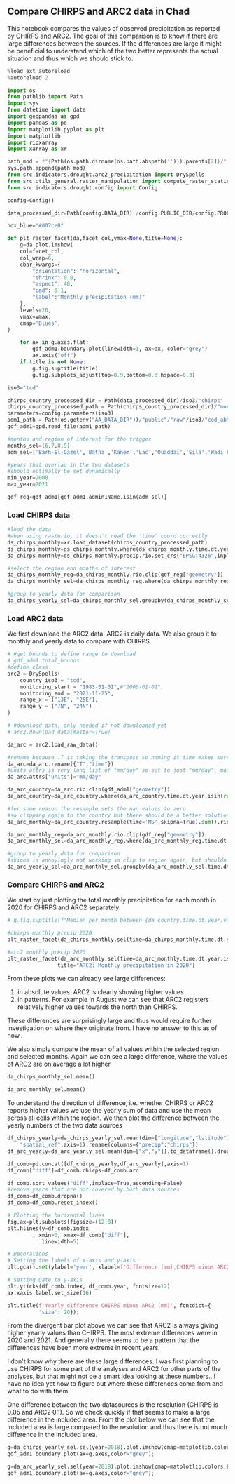 ## Compare CHIRPS and ARC2 data in Chad
This notebook compares the values of observed precipitation as reported by CHIRPS and ARC2. The goal of this comparison is to know if there are large differences between the sources. If the differences are large it might be beneficial to understand which of the two better represents the actual situation and thus which we should stick to. 

```python
%load_ext autoreload
%autoreload 2
```

```python
import os
from pathlib import Path
import sys
from datetime import date
import geopandas as gpd
import pandas as pd
import matplotlib.pyplot as plt
import matplotlib
import rioxarray
import xarray as xr

path_mod = f"{Path(os.path.dirname(os.path.abspath(''))).parents[2]}/"
sys.path.append(path_mod)
from src.indicators.drought.arc2_precipitation import DrySpells
from src.utils_general.raster_manipulation import compute_raster_statistics
from src.indicators.drought.config import Config

config=Config()

data_processed_dir=Path(config.DATA_DIR) /config.PUBLIC_DIR/config.PROCESSED_DIR
```

```python
hdx_blue="#007ce0"
```

```python
def plt_raster_facet(da,facet_col,vmax=None,title=None):
    g=da.plot.imshow(
    col=facet_col,
    col_wrap=6,
    cbar_kwargs={
        "orientation": "horizontal",
        "shrink": 0.8,
        "aspect": 40,
        "pad": 0.1,
        "label":"Monthly precipitation (mm)"
    },
    levels=20,
    vmax=vmax,
    cmap='Blues',
)

    for ax in g.axes.flat:
        gdf_adm1.boundary.plot(linewidth=1, ax=ax, color="grey")
        ax.axis("off")
    if title is not None:
        g.fig.suptitle(title)
        g.fig.subplots_adjust(top=0.9,bottom=0.3,hspace=0.3)
```

```python
iso3="tcd"
```

```python
chirps_country_processed_dir = Path(data_processed_dir)/iso3/"chirps"
chirps_country_processed_path = Path(chirps_country_processed_dir)/"monthly"/f"{iso3}_chirps_monthly.nc"
parameters=config.parameters(iso3)
adm1_path = Path(os.getenv("AA_DATA_DIR"))/"public"/"raw"/iso3/"cod_ab"/parameters["path_admin1_shp"]
gdf_adm1=gpd.read_file(adm1_path)
```

```python
#months and region of interest for the trigger
months_sel=[6,7,8,9]
adm_sel=['Barh-El-Gazel','Batha','Kanem','Lac','Ouaddaï','Sila','Wadi Fira']
```

```python
#years that overlap in the two datasets
#should optimally be set dynamically
min_year=2000
max_year=2021
```

```python
gdf_reg=gdf_adm1[gdf_adm1.admin1Name.isin(adm_sel)]
```

### Load CHIRPS data

```python
#load the data
#when using rasterio, it doesn't read the 'time' coord correctly
ds_chirps_monthly=xr.load_dataset(chirps_country_processed_path)
ds_chirps_monthly=ds_chirps_monthly.where(ds_chirps_monthly.time.dt.year.isin(range(min_year,max_year+1)),drop=True)
da_chirps_monthly=ds_chirps_monthly.precip.rio.set_crs("EPSG:4326",inplace=True)
```

```python
#select the region and months of interest
da_chirps_monthly_reg=da_chirps_monthly.rio.clip(gdf_reg["geometry"])
da_chirps_monthly_sel=da_chirps_monthly_reg.where(da_chirps_monthly_reg.time.dt.month.isin(months_sel),drop=True)
```

```python
#group to yearly data for comparison
da_chirps_yearly_sel=da_chirps_monthly_sel.groupby(da_chirps_monthly_sel.time.dt.year).sum().rio.clip(gdf_reg["geometry"])
```

### Load ARC2 data

We first download the ARC2 data. ARC2 is daily data. We also group it to monthly and yearly data to compare with CHIRPS. 

```python
# #get bounds to define range to download
# gdf_adm1.total_bounds
#define class
arc2 = DrySpells(
    country_iso3 = "tcd",
    monitoring_start = "1983-01-01",#"2000-01-01",
    monitoring_end = "2021-11-25",
    range_x = ("13E", "25E"),
    range_y = ("7N", "24N")
)

# #download data, only needed if not downloaded yet
# arc2.download_data(master=True)
```

```python
da_arc = arc2.load_raw_data()
```

```python
#rename because .T is taking the transpose so naming it time makes sure there is no confusion
da_arc=da_arc.rename({"T":"time"})
#units attrs is very long list of "mm/day" so set to just "mm/day", mainly for plotting
da_arc.attrs["units"]="mm/day"
```

```python
da_arc_country=da_arc.rio.clip(gdf_adm1["geometry"])
da_arc_country=da_arc_country.where(da_arc_country.time.dt.year.isin(range(min_year,max_year+1)),drop=True)
```

```python
#for some reason the resample sets the nan values to zero
#so clipping again to the country but there should be a better solution for it
da_arc_monthly=da_arc_country.resample(time='MS',skipna=True).sum().rio.clip(gdf_adm1["geometry"])
```

```python
da_arc_monthly_reg=da_arc_monthly.rio.clip(gdf_reg["geometry"])
da_arc_monthly_sel=da_arc_monthly_reg.where(da_arc_monthly_reg.time.dt.month.isin(months_sel),drop=True)
```

```python
#group to yearly data for comparison
#skipna is annoyingly not working so clip to region again, but shouldn't work like this.. 
da_arc_yearly_sel=da_arc_monthly_sel.groupby(da_arc_monthly_sel.time.dt.year).sum(skipna=True).rio.clip(gdf_reg["geometry"])
```

### Compare CHIRPS and ARC2


We start by just plotting the total monthly precipitation for each month in 2020 for CHIRPS and ARC2 separately. 

```python
# g.fig.suptitle(f"Median per month between {da_country.time.dt.year.values.min()} and {da_country.time.dt.year.values.max()}",size=16)
```

```python
#chirps monthly precip 2020
plt_raster_facet(da_chirps_monthly.sel(time=da_chirps_monthly.time.dt.year.isin([2020])),"time",vmax=380,title="CHIRPS: Monthly precipitation in 2020")
```

```python
#arc2 monthly precip 2020
plt_raster_facet(da_arc_monthly.sel(time=da_arc_monthly.time.dt.year.isin([2020])),"time",vmax=380,
                title="ARC2: Monthly precipitation in 2020")
```

From these plots we can already see large differences:
1) in absolute values. ARC2 is clearly showing higher values
2) in patterns. For example in August we can see that ARC2 registers relatively higher values towards the north than CHIRPS. 

These differences are surprisingly large and thus would require further investigation on where they originate from. I have no answer to this as of now.. 


We also simply compare the mean of all values within the selected region and selected months. Again we can see a large difference, where the values of ARC2 are on average a lot higher

```python
da_chirps_monthly_sel.mean()
```

```python
da_arc_monthly_sel.mean()
```

To understand the direction of difference, i.e. whether CHIRPS or ARC2 reports higher values we use the yearly sum of data and use the mean across all cells within the region. We then plot the difference between the yearly numbers of the two data sources

```python
df_chirps_yearly=da_chirps_yearly_sel.mean(dim=["longitude","latitude"]).to_dataframe().drop(
    "spatial_ref",axis=1).rename(columns={"precip":"chirps"})
df_arc_yearly=da_arc_yearly_sel.mean(dim=["x","y"]).to_dataframe().drop("spatial_ref",axis=1).rename(columns={"est_prcp":"arc"})
```

```python
df_comb=pd.concat([df_chirps_yearly,df_arc_yearly],axis=1)
df_comb["diff"]=df_comb.chirps-df_comb.arc
```

```python
df_comb.sort_values("diff",inplace=True,ascending=False)
#remove years that are not covered by both data sources
df_comb=df_comb.dropna()
df_comb=df_comb.reset_index()
```

```python
# Plotting the horizontal lines
fig,ax=plt.subplots(figsize=(12,8))
plt.hlines(y=df_comb.index
        , xmin=0, xmax=df_comb["diff"],
           linewidth=5)

# Decorations
# Setting the labels of x-axis and y-axis
plt.gca().set(ylabel='year', xlabel=f'Difference (mm),CHIRPS minus ARC2')

# Setting Date to y-axis
plt.yticks(df_comb.index, df_comb.year, fontsize=12)
ax.xaxis.label.set_size(16)

plt.title(f'Yearly difference CHIRPS minus ARC2 (mm)', fontdict={
          'size': 20});
```

From the divergent bar plot above we can see that ARC2 is always giving higher yearly values than CHIRPS. The most extreme differences were in 2020 and 2021. And generally there seems to be a pattern that the differences have been more extreme in recent years. 


I don't know why there are these large differences. I was first planning to use CHIRPS for some part of the analyses and ARC2 for other parts of the analyses, but that might not be a smart idea looking at these numbers.. I have no idea yet how to figure out where these differences come from and what to do with them.   


One difference between the two datasources is the resolution (CHIRPS is 0.05 and ARC2 0.1). So we check quickly if that seems to make a large difference in the included area. From the plot below we can see that the included area is large compared to the resolution and thus there is not much difference in the included area. 

```python
g=da_chirps_yearly_sel.sel(year=2018).plot.imshow(cmap=matplotlib.colors.ListedColormap([hdx_blue]),figsize=(6,10))
gdf_adm1.boundary.plot(ax=g.axes,color="grey");
```

```python
g=da_arc_yearly_sel.sel(year=2018).plot.imshow(cmap=matplotlib.colors.ListedColormap([hdx_blue]),figsize=(6,10))
gdf_adm1.boundary.plot(ax=g.axes,color="grey");
```
